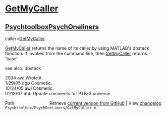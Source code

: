 # [GetMyCaller](GetMyCaller)
## [Psychtoolbox](Psychtoolbox)[PsychOneliners](PsychOneliners)

caller=[GetMyCaller](GetMyCaller)  
  
[GetMyCaller](GetMyCaller) returns the name of its caller by using MATLAB's dbstack  
function.  If invoked from the command line, then [GetMyCaller](GetMyCaller) returns  
'base'.    
  
see also: dbstack  
  
2004     awi Wrote it.  
1/29/05  dgp Cosmetic.  
10/24/05 awi Cosmetic.  
01/13/07 dhb Update comments for PTB-3 universe.  




<div class="code_header" style="text-align:right;">
  <span style="float:left;">Path&nbsp;&nbsp;</span> <span class="counter">Retrieve <a href=
  "https://raw.github.com/Psychtoolbox-3/Psychtoolbox-3/beta/Psychtoolbox/PsychOneliners/GetMyCaller.m">current version from GitHub</a> | View <a href=
  "https://github.com/Psychtoolbox-3/Psychtoolbox-3/commits/beta/Psychtoolbox/PsychOneliners/GetMyCaller.m">changelog</a></span>
</div>
<div class="code">
  <code>Psychtoolbox/PsychOneliners/GetMyCaller.m</code>
</div>

